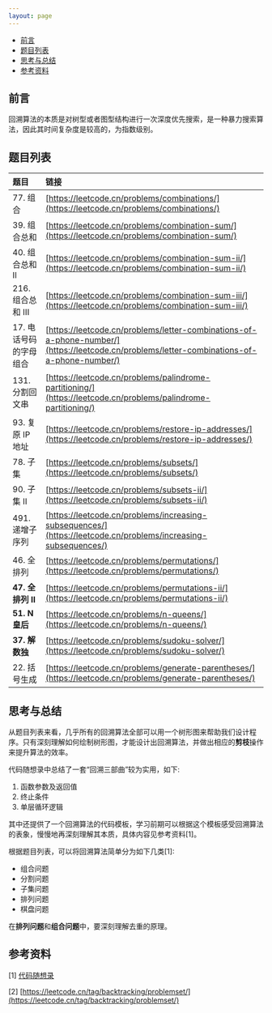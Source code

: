 ```yaml
---
layout: page
---
```


<!-- vim-markdown-toc Marked -->

* [前言](#前言)
* [题目列表](#题目列表)
* [思考与总结](#思考与总结)
* [参考资料](#参考资料)

<!-- vim-markdown-toc -->

## 前言

回溯算法的本质是对树型或者图型结构进行一次深度优先搜索，是一种暴力搜索算法，因此其时间复杂度是较高的，为指数级别。

## 题目列表

| 题目 | 链接 | 
|:-----|:-----|
| 77. 组合 | [https://leetcode.cn/problems/combinations/](https://leetcode.cn/problems/combinations/) |
| 39. 组合总和 | [https://leetcode.cn/problems/combination-sum/](https://leetcode.cn/problems/combination-sum/) |
| 40. 组合总和 II | [https://leetcode.cn/problems/combination-sum-ii/](https://leetcode.cn/problems/combination-sum-ii/) |
| 216. 组合总和 III | [https://leetcode.cn/problems/combination-sum-iii/](https://leetcode.cn/problems/combination-sum-iii/) |
| 17. 电话号码的字母组合 | [https://leetcode.cn/problems/letter-combinations-of-a-phone-number/](https://leetcode.cn/problems/letter-combinations-of-a-phone-number/) |
| 131. 分割回文串 | [https://leetcode.cn/problems/palindrome-partitioning/](https://leetcode.cn/problems/palindrome-partitioning/) |
| 93. 复原 IP 地址 | [https://leetcode.cn/problems/restore-ip-addresses/](https://leetcode.cn/problems/restore-ip-addresses/) |
| 78. 子集 | [https://leetcode.cn/problems/subsets/](https://leetcode.cn/problems/subsets/) |
| 90. 子集 II | [https://leetcode.cn/problems/subsets-ii/](https://leetcode.cn/problems/subsets-ii/) |
| 491. 递增子序列 | [https://leetcode.cn/problems/increasing-subsequences/](https://leetcode.cn/problems/increasing-subsequences/) |
| 46. 全排列 | [https://leetcode.cn/problems/permutations/](https://leetcode.cn/problems/permutations/) |
| **47. 全排列 II** | [https://leetcode.cn/problems/permutations-ii/](https://leetcode.cn/problems/permutations-ii/) |
| **51. N 皇后** | [https://leetcode.cn/problems/n-queens/](https://leetcode.cn/problems/n-queens/) |
| **37. 解数独** | [https://leetcode.cn/problems/sudoku-solver/](https://leetcode.cn/problems/sudoku-solver/) |
| 22. 括号生成 | [https://leetcode.cn/problems/generate-parentheses/](https://leetcode.cn/problems/generate-parentheses/) |

## 思考与总结

从题目列表来看，几乎所有的回溯算法全部可以用一个树形图来帮助我们设计程序。只有深刻理解如何绘制树形图，才能设计出回溯算法，并做出相应的**剪枝**操作来提升算法的效率。

代码随想录中总结了一套“回溯三部曲”较为实用，如下:

1. 函数参数及返回值
2. 终止条件
3. 单层循环逻辑

其中还提供了一个回溯算法的代码模板，学习前期可以根据这个模板感受回溯算法的表象，慢慢地再深刻理解其本质，具体内容见参考资料[1]。

根据题目列表，可以将回溯算法简单分为如下几类[1]:

- 组合问题
- 分割问题
- 子集问题
- 排列问题
- 棋盘问题

在**排列问题**和**组合问题**中，要深刻理解去重的原理。


## 参考资料

[1] [代码随想录](https://programmercarl.com/)

[2] [https://leetcode.cn/tag/backtracking/problemset/](https://leetcode.cn/tag/backtracking/problemset/)
